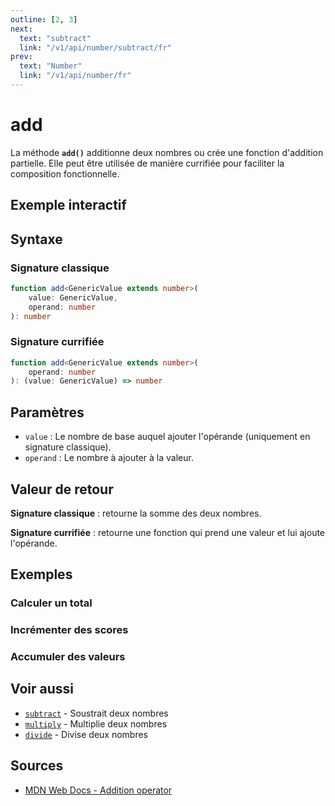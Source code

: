 ```yaml
---
outline: [2, 3]
next:
  text: "subtract"
  link: "/v1/api/number/subtract/fr"
prev:
  text: "Number"
  link: "/v1/api/number/fr"
---
```


# add

La méthode **`add()`** additionne deux nombres ou crée une fonction d'addition partielle. Elle peut être utilisée de manière currifiée pour faciliter la composition fonctionnelle.

## Exemple interactif

<MonacoTSEditor
  src="/v1/api/number/add/examples/tryout.doc.ts"
  majorVersion="v1"
  height="200px"
/>

## Syntaxe

### Signature classique

```typescript
function add<GenericValue extends number>(
	value: GenericValue,
	operand: number
): number
```

### Signature currifiée

```typescript
function add<GenericValue extends number>(
	operand: number
): (value: GenericValue) => number
```

## Paramètres

- `value` : Le nombre de base auquel ajouter l'opérande (uniquement en signature classique).
- `operand` : Le nombre à ajouter à la valeur.

## Valeur de retour

**Signature classique** : retourne la somme des deux nombres.

**Signature currifiée** : retourne une fonction qui prend une valeur et lui ajoute l'opérande.

## Exemples

### Calculer un total

<MonacoTSEditor
  	src="/v1/api/number/add/examples/calculateTotal.doc.ts"
  	majorVersion="v1"
	height="400px"
/>

### Incrémenter des scores

<MonacoTSEditor
  	src="/v1/api/number/add/examples/incrementScores.doc.ts"
  	majorVersion="v1"
	height="400px"
/>

### Accumuler des valeurs

<MonacoTSEditor
  	src="/v1/api/number/add/examples/accumulateValues.doc.ts"
  	majorVersion="v1"
	height="800px"
/>

## Voir aussi

- [`subtract`](/v1/api/number/subtract/fr) - Soustrait deux nombres
- [`multiply`](/v1/api/number/multiply/fr) - Multiplie deux nombres
- [`divide`](/v1/api/number/divide/fr) - Divise deux nombres

## Sources

- [MDN Web Docs - Addition operator](https://developer.mozilla.org/fr/docs/Web/JavaScript/Reference/Operators/Addition)
